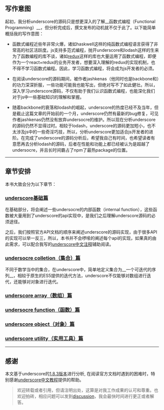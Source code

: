 ## 写作意图

起初，我分析underscore的源码只是想更深入的了解__函数式编程（Functional Programming）__，但分析完成后，撰文发布的动机就不仅于此了。以下能简单概括我的写作意图：

- 函数式编程近些年非常火爆，诸如haskwell这样的纯函数式编程语言获得了非常高的社区活跃度。js支持多范式编程，抛开underscore和lodash这样的生来为了函数编程的库不谈，诸如[redux](https://github.com/reactjs/redux)这样的库也大量运用了函数式编程，即便作为一个react+redux的业务开发者，想要深入理解的redux的实现机制，也不得不学习函数式编程。因此，学习函数式编程，将会成为js开发者的必须。

- 在阅读underscore的源码期间，被作者jashkenas（他同时也是backbone和）的功力深深折服，一些功能可能我也能写出，但绝对写不了如此健壮。所以，深入学习underscore源码，不仅有助于我们认识函数式编程，也能深化我们对于js中一些基础知识的理解和掌握。

- 随着backbone的衰落和lodash的崛起，underscore的热度已经不及当年，但是截止这篇文章的开始前的一个月，underscore仍然有最新的bug修复，可见作者jashkenas仍然没有放弃undersocre的维护。所以现在分析underscore的源码仍然不显得过时。相较于lodash，underscore的源码更加短小，也不太涉及js中的一些奇淫巧技，所以，分析underscore更加适合js开发者的进阶。在完成了underscore的源码分析后，希望我自己有时间，也希望读者有意愿再去分析lodash的源码，后者在性能和功能上都已经被认为是超越了undersocre，并且长时间霸占了npm了最热package的位置。
----------

## 章节安排

本书大致会分为以下章节：

### [underscore基础篇](base/README.md)
在基础部分，将会阐述一些undersocre的内部函数（internal function），这些函数被大量用到了underscore的api实现中，是我们之后理解underscore源码的必须途径。

之后，我们按照官方API文档的顺序来阐述underscore的源码实现，由于很多API的实现可以举一反三，所以，本书并不会啰嗦的阐述每个api的实现，如果真的由此需求，可以配合我写的[underscore中文注释](https://github.com/yoyoyohamapi/underscore/blob/master/underscore.js)辅助阅读。

### [undersocre colletion（集合）篇](collection/README.md)
不同于数学当中的集合，在underscore中，简单地定义集合为__一个可迭代的序列__，相较于原生的ES5提供的迭代方法，underscore不仅能够对数组进行迭代，还能够对对象进行迭代。

### [underscore array（数组）篇](array/README.md)

### [undersocre function（函数）篇](function/README.md)
### [underscore object（对象）篇](object/README.md)
### [underscore utility（实用工具）篇](utility/README.md)

-------------

## 感谢

本文基于underscore的[1.8.3版本](https://github.com/jashkenas/underscore/tree/1.8.3)进行分析, 在阅读官方文档时遇到的困难时，特别感谢[underscore中文教程](http://www.css88.com/doc/underscore/)提供的帮助。

> 欢迎转载或者引用，但请注明出处，这算是对我工作成果的认可和尊重。也欢迎拍砖，相应问题可以发到[discussion](https://www.gitbook.com/book/yoyoyohamapi/undersercore-analysis/discussions)，我会最快时间进行更正或者解答。
